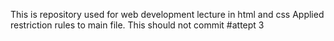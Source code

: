 This is repository used for web development lecture in html and css
Applied restriction rules to main file. This should not commit
#attept 3